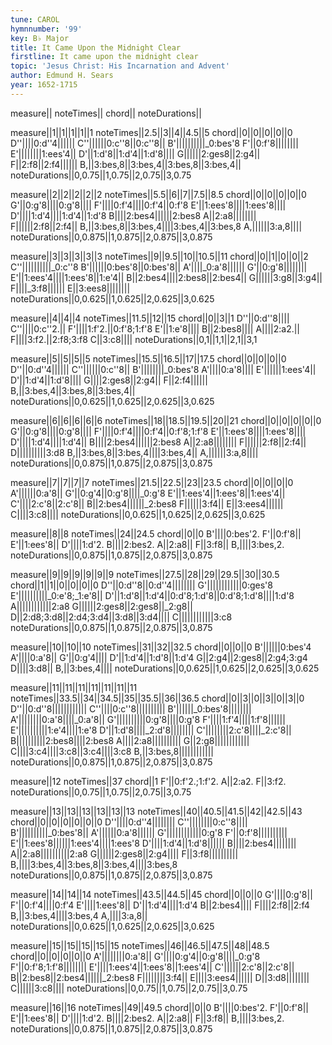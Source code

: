 ```yaml
---
tune: CAROL
hymnnumber: '99'
key: B♭ Major
title: It Came Upon the Midnight Clear
firstline: It came upon the midnight clear
topic: 'Jesus Christ: His Incarnation and Advent'
author: Edmund H. Sears
year: 1652-1715
---
```

measure||
noteTimes||
chord||
noteDurations||

measure||1||1||1||1||1
noteTimes||2.5||3||4||4.5||5
chord||0||0||0||0||0
D''||||0:d''4||||||
C''||||||0:c''8||0:c''8||
B'||||||||||_0:bes'8
F'||0:f'8||||||||
E'||||||||1:ees'4||
D'||1:d'8||1:d'4||1:d'8||||
G||||||2:ges8||2:g4||
F||2:f8||2:f4||||||
B,||3:bes,8||3:bes,4||3:bes,8||3:bes,4||
noteDurations||0,0.75||1,0.75||2,0.75||3,0.75

measure||2||2||2||2||2
noteTimes||5.5||6||7||7.5||8.5
chord||0||0||0||0||0
G'||0:g'8||||0:g'8||||
F'||||0:f'4||||0:f'4||0:f'8
E'||1:ees'8||||1:ees'8||||
D'||||1:d'4||||1:d'4||1:d'8
B||||2:bes4||||||2:bes8
A||2:a8||||||||
F||||||2:f8||2:f4||
B,||3:bes,8||3:bes,4||||3:bes,4||3:bes,8
A,||||||3:a,8||||
noteDurations||0,0.875||1,0.875||2,0.875||3,0.875

measure||3||3||3||3||3
noteTimes||9||9.5||10||10.5||11
chord||0||1||0||0||2
C''||||||||||_0:c''8
B'||||||0:bes'8||0:bes'8||
A'||||_0:a'8||||||
G'||0:g'8||||||||
E'||1:ees'4||||1:ees'8||1:e'4||
B||2:bes4||||2:bes8||2:bes4||
G||||||3:g8||3:g4||
F||||_3:f8||||||
E||3:ees8||||||||
noteDurations||0,0.625||1,0.625||2,0.625||3,0.625

measure||4||4||4
noteTimes||11.5||12||15
chord||0||3||1
D''||0:d''8||||
C''||||0:c''2.||
F'||||1:f'2.||0:f'8;1:f'8
E'||1:e'8||||
B||2:bes8||||
A||||2:a2.||
F||||3:f2.||2:f8;3:f8
C||3:c8||||
noteDurations||0,1||1,1||2,1||3,1

measure||5||5||5||5
noteTimes||15.5||16.5||17||17.5
chord||0||0||0||0
D''||0:d''4||||||
C''||||||0:c''8||
B'||||||||_0:bes'8
A'||||0:a'8||||
E'||||||1:ees'4||
D'||1:d'4||1:d'8||||
G||||2:ges8||2:g4||
F||2:f4||||||
B,||3:bes,4||3:bes,8||3:bes,4||
noteDurations||0,0.625||1,0.625||2,0.625||3,0.625

measure||6||6||6||6||6
noteTimes||18||18.5||19.5||20||21
chord||0||0||0||0||0
G'||0:g'8||||0:g'8||||
F'||||0:f'4||||0:f'4||0:f'8;1:f'8
E'||1:ees'8||||1:ees'8||||
D'||||1:d'4||||1:d'4||
B||||2:bes4||||||2:bes8
A||2:a8||||||||
F||||||2:f8||2:f4||
D||||||||||3:d8
B,||3:bes,8||3:bes,4||||3:bes,4||
A,||||||3:a,8||||
noteDurations||0,0.875||1,0.875||2,0.875||3,0.875

measure||7||7||7||7
noteTimes||21.5||22.5||23||23.5
chord||0||0||0||0
A'||||||0:a'8||
G'||0:g'4||0:g'8||||_0:g'8
E'||1:ees'4||1:ees'8||1:ees'4||
C'||||2:c'8||2:c'8||
B||2:bes4||||||_2:bes8
F||||||3:f4||
E||3:ees4||||||
C||||3:c8||||
noteDurations||0,0.625||1,0.625||2,0.625||3,0.625

measure||8||8
noteTimes||24||24.5
chord||0||0
B'||||0:bes'2.
F'||0:f'8||
E'||1:ees'8||
D'||||1:d'2.
B||||2:bes2.
A||2:a8||
F||3:f8||
B,||||3:bes,2.
noteDurations||0,0.875||1,0.875||2,0.875||3,0.875

measure||9||9||9||9||9||9
noteTimes||27.5||28||29||29.5||30||30.5
chord||1||1||0||0||0||0
D''||0:d''8||0:d''4||||||||
G'||||||||||||0:ges'8
E'||||||||||_0:e'8;_1:e'8||
D'||1:d'8||1:d'4||0:d'8;1:d'8||0:d'8;1:d'8||||1:d'8
A||||||||||||2:a8
G||||||2:ges8||2:ges8||_2:g8||
D||2:d8;3:d8||2:d4;3:d4||3:d8||3:d4||||
C||||||||||||3:c8
noteDurations||0,0.875||1,0.875||2,0.875||3,0.875

measure||10||10||10
noteTimes||31||32||32.5
chord||0||0||0
B'||||||0:bes'4
A'||||0:a'8||
G'||0:g'4||||
D'||1:d'4||1:d'8||1:d'4
G||2:g4||2:ges8||2:g4;3:g4
D||||3:d8||
B,||3:bes,4||||
noteDurations||0,0.625||1,0.625||2,0.625||3,0.625

measure||11||11||11||11||11||11||11
noteTimes||33.5||34||34.5||35||35.5||36||36.5
chord||0||3||0||3||0||3||0
D''||0:d''8||||||||||||
C''||||0:c''8||||||||||
B'||||||_0:bes'8||||||||
A'||||||||0:a'8||||_0:a'8||
G'||||||||||0:g'8||||0:g'8
F'||||1:f'4||||1:f'8||||||
E'||||||||||1:e'4||||1:e'8
D'||1:d'8||||_2:d'8||||||||
C'||||||||2:c'8||||_2:c'8||
B||||||||||2:bes8||||2:bes8
A||||2:a8||||||||||
G||2:g8||||||||||||
C||||3:c4||||3:c8||3:c4||||3:c8
B,||3:bes,8||||||||||||
noteDurations||0,0.875||1,0.875||2,0.875||3,0.875

measure||12
noteTimes||37
chord||1
F'||0:f'2.;1:f'2.
A||2:a2.
F||3:f2.
noteDurations||0,0.75||1,0.75||2,0.75||3,0.75

measure||13||13||13||13||13||13
noteTimes||40||40.5||41.5||42||42.5||43
chord||0||0||0||0||0||0
D''||||0:d''4||||||||
C''||||||||0:c''8||||
B'||||||||||_0:bes'8||
A'||||||0:a'8||||||
G'||||||||||||0:g'8
F'||0:f'8||||||||||
E'||1:ees'8||||||1:ees'4||||1:ees'8
D'||||1:d'4||1:d'8||||||
B||||2:bes4||||||||
A||2:a8||||||||||2:a8
G||||||2:ges8||2:g4||||
F||3:f8||||||||||
B,||||3:bes,4||3:bes,8||3:bes,4||||3:bes,8
noteDurations||0,0.875||1,0.875||2,0.875||3,0.875

measure||14||14||14
noteTimes||43.5||44.5||45
chord||0||0||0
G'||||0:g'8||
F'||0:f'4||||0:f'4
E'||||1:ees'8||
D'||1:d'4||||1:d'4
B||2:bes4||||
F||||2:f8||2:f4
B,||3:bes,4||||3:bes,4
A,||||3:a,8||
noteDurations||0,0.625||1,0.625||2,0.625||3,0.625

measure||15||15||15||15||15
noteTimes||46||46.5||47.5||48||48.5
chord||0||0||0||0||0
A'||||||||0:a'8||
G'||||0:g'4||0:g'8||||_0:g'8
F'||0:f'8;1:f'8||||||||
E'||||1:ees'4||1:ees'8||1:ees'4||
C'||||||2:c'8||2:c'8||
B||2:bes8||2:bes4||||||_2:bes8
F||||||||3:f4||
E||||3:ees4||||||
D||3:d8||||||||
C||||||3:c8||||
noteDurations||0,0.75||1,0.75||2,0.75||3,0.75

measure||16||16
noteTimes||49||49.5
chord||0||0
B'||||0:bes'2.
F'||0:f'8||
E'||1:ees'8||
D'||||1:d'2.
B||||2:bes2.
A||2:a8||
F||3:f8||
B,||||3:bes,2.
noteDurations||0,0.875||1,0.875||2,0.875||3,0.875

